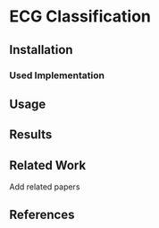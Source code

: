 # ECG Classification

## Installation

### Used Implementation

## Usage

## Results

## Related Work
Add related papers

## References
